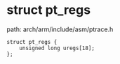 struct pt_regs
========================================

path: arch/arm/include/asm/ptrace.h
```
struct pt_regs {
    unsigned long uregs[18];
};
```